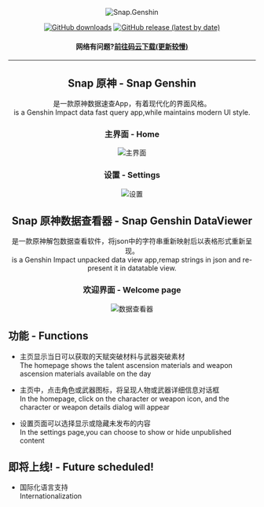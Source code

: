 <div align="center"> 

![Snap.Genshin](https://socialify.git.ci/DGP-Studio/Snap.Genshin/image?description=1&font=Inter&forks=1&issues=1&language=1&pattern=Circuit%20Board&pulls=1&stargazers=1&theme=Dark)

[![GitHub downloads](https://img.shields.io/github/downloads/DGP-Studio/Snap.Genshin/total?style=for-the-badge)](https://github.com/DGP-Studio/Snap.Genshin/releases)
[![GitHub release (latest by date)](https://img.shields.io/github/downloads/DGP-studio/Snap.Genshin/latest/total?style=for-the-badge)](https://github.com/DGP-Studio/Snap.Genshin/releases/latest)

#### 网络有问题?[前往码云下载(更新较慢)](https://gitee.com/Lightczx/Snap.Genshin/releases)
---
## Snap 原神 - Snap Genshin  
是一款原神数据速查App，有着现代化的界面风格。  
is a Genshin Impact data fast query app,while maintains modern UI style.

### 主界面 - Home
![主界面](https://i.loli.net/2021/01/26/ORPB9vJYmNVgX87.png)

### 设置 - Settings
![设置](https://i.loli.net/2021/01/26/UCoWlRaPKJuVB9A.png)

## Snap 原神数据查看器 - Snap Genshin DataViewer
是一款原神解包数据查看软件，将json中的字符串重新映射后以表格形式重新呈现。  
is a Genshin Impact unpacked data view app,remap strings in json and re-present it in datatable view.
### 欢迎界面 - Welcome page
![数据查看器](https://i.loli.net/2021/02/23/HbvTDa9mB5Ud6Iz.png)

</div>

## 功能 - Functions

* 主页显示当日可以获取的天赋突破材料与武器突破素材  
The homepage shows the talent ascension materials and weapon ascension materials available on the day

* 主页中，点击角色或武器图标，将呈现人物或武器详细信息对话框  
In the homepage, click on the character or weapon icon, and the character or weapon details dialog will appear 

* 设置页面可以选择显示或隐藏未发布的内容  
In the settings page,you can choose to show or hide unpublished content 

## 即将上线! - Future scheduled!

* 国际化语言支持  
Internationalization


